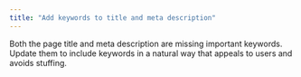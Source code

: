 ```yaml
---
title: "Add keywords to title and meta description"
---
```


Both the page title and meta description are missing important keywords.
Update them to include keywords in a natural way that appeals to users
and avoids stuffing.
